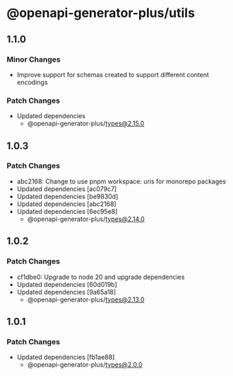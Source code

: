 # @openapi-generator-plus/utils

## 1.1.0

### Minor Changes

- Improve support for schemas created to support different content encodings

### Patch Changes

- Updated dependencies
  - @openapi-generator-plus/types@2.15.0

## 1.0.3

### Patch Changes

- abc2168: Change to use pnpm workspace: uris for monorepo packages
- Updated dependencies [ac079c7]
- Updated dependencies [be9830d]
- Updated dependencies [abc2168]
- Updated dependencies [6ec95e8]
  - @openapi-generator-plus/types@2.14.0

## 1.0.2

### Patch Changes

- cf1dbe0: Upgrade to node 20 and upgrade dependencies
- Updated dependencies [60d019b]
- Updated dependencies [9a65a18]
  - @openapi-generator-plus/types@2.13.0

## 1.0.1

### Patch Changes

- Updated dependencies [fb1ae88]
  - @openapi-generator-plus/types@2.0.0
